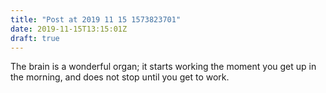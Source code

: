 ```yaml
---
title: "Post at 2019 11 15 1573823701"
date: 2019-11-15T13:15:01Z
draft: true
---
```


The brain is a wonderful organ; it starts working the moment you get up
in the morning, and does not stop until you get to work.
